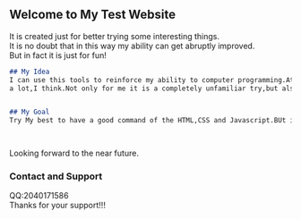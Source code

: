 ## Welcome to My Test Website
It is created just for better trying some interesting things.   
It is no doubt that in this way my ability can get abruptly improved.    
But in fact it is just for fun!



```markdown
## My Idea
I can use this tools to reinforce my ability to computer programming.At the same time,this experience will benifit me   
a lot,I think.Not only for me it is a completely unfamiliar try,but also it broadens my horizons.   


## My Goal
Try My best to have a good command of the HTML,CSS and Javascript.BUt it is obvious that I must master their basic knowledge.    




```

Looking forward to the near future.

### Contact and Support
QQ:2040171586    
Thanks for your support!!!
